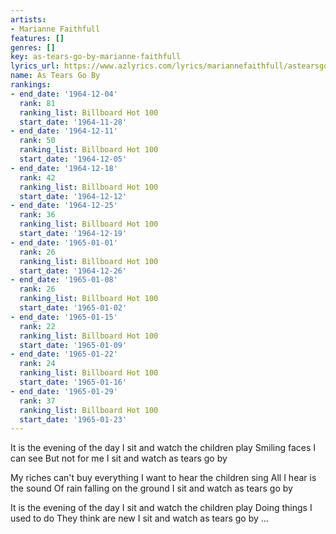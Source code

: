 ```yaml
---
artists:
- Marianne Faithfull
features: []
genres: []
key: as-tears-go-by-marianne-faithfull
lyrics_url: https://www.azlyrics.com/lyrics/mariannefaithfull/astearsgoby.html
name: As Tears Go By
rankings:
- end_date: '1964-12-04'
  rank: 81
  ranking_list: Billboard Hot 100
  start_date: '1964-11-28'
- end_date: '1964-12-11'
  rank: 50
  ranking_list: Billboard Hot 100
  start_date: '1964-12-05'
- end_date: '1964-12-18'
  rank: 42
  ranking_list: Billboard Hot 100
  start_date: '1964-12-12'
- end_date: '1964-12-25'
  rank: 36
  ranking_list: Billboard Hot 100
  start_date: '1964-12-19'
- end_date: '1965-01-01'
  rank: 26
  ranking_list: Billboard Hot 100
  start_date: '1964-12-26'
- end_date: '1965-01-08'
  rank: 26
  ranking_list: Billboard Hot 100
  start_date: '1965-01-02'
- end_date: '1965-01-15'
  rank: 22
  ranking_list: Billboard Hot 100
  start_date: '1965-01-09'
- end_date: '1965-01-22'
  rank: 24
  ranking_list: Billboard Hot 100
  start_date: '1965-01-16'
- end_date: '1965-01-29'
  rank: 37
  ranking_list: Billboard Hot 100
  start_date: '1965-01-23'
---
```


It is the evening of the day
I sit and watch the children play
Smiling faces I can see
But not for me
I sit and watch as tears go by

My riches can't buy everything
I want to hear the children sing
All I hear is the sound
Of rain falling on the ground
I sit and watch as tears go by

It is the evening of the day
I sit and watch the children play
Doing things I used to do
They think are new
I sit and watch as tears go by
...



